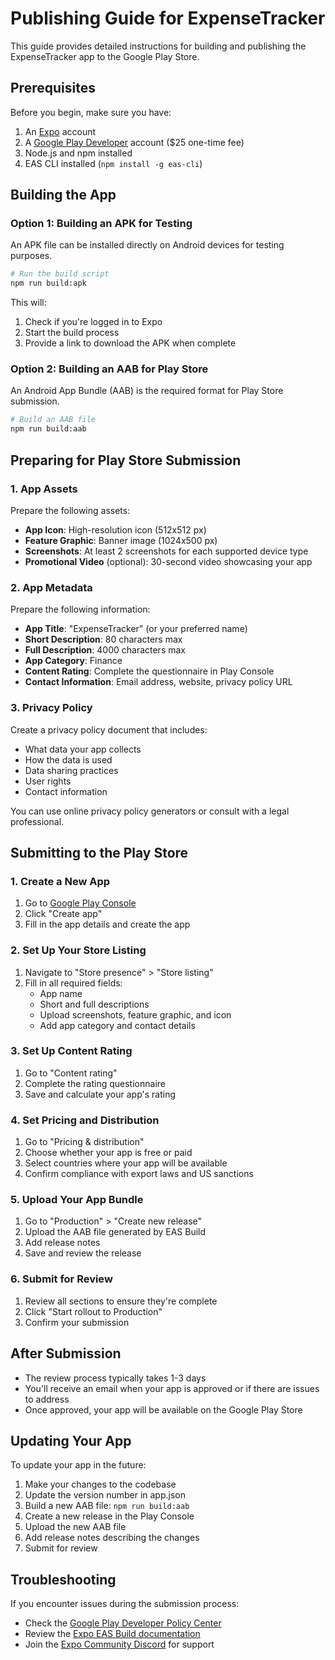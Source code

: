 # Publishing Guide for ExpenseTracker

This guide provides detailed instructions for building and publishing the ExpenseTracker app to the Google Play Store.

## Prerequisites

Before you begin, make sure you have:

1. An [Expo](https://expo.dev/) account
2. A [Google Play Developer](https://play.google.com/console/signup) account ($25 one-time fee)
3. Node.js and npm installed
4. EAS CLI installed (`npm install -g eas-cli`)

## Building the App

### Option 1: Building an APK for Testing

An APK file can be installed directly on Android devices for testing purposes.

```bash
# Run the build script
npm run build:apk
```

This will:
1. Check if you're logged in to Expo
2. Start the build process
3. Provide a link to download the APK when complete

### Option 2: Building an AAB for Play Store

An Android App Bundle (AAB) is the required format for Play Store submission.

```bash
# Build an AAB file
npm run build:aab
```

## Preparing for Play Store Submission

### 1. App Assets

Prepare the following assets:

- **App Icon**: High-resolution icon (512x512 px)
- **Feature Graphic**: Banner image (1024x500 px)
- **Screenshots**: At least 2 screenshots for each supported device type
- **Promotional Video** (optional): 30-second video showcasing your app

### 2. App Metadata

Prepare the following information:

- **App Title**: "ExpenseTracker" (or your preferred name)
- **Short Description**: 80 characters max
- **Full Description**: 4000 characters max
- **App Category**: Finance
- **Content Rating**: Complete the questionnaire in Play Console
- **Contact Information**: Email address, website, privacy policy URL

### 3. Privacy Policy

Create a privacy policy document that includes:

- What data your app collects
- How the data is used
- Data sharing practices
- User rights
- Contact information

You can use online privacy policy generators or consult with a legal professional.

## Submitting to the Play Store

### 1. Create a New App

1. Go to [Google Play Console](https://play.google.com/console)
2. Click "Create app"
3. Fill in the app details and create the app

### 2. Set Up Your Store Listing

1. Navigate to "Store presence" > "Store listing"
2. Fill in all required fields:
   - App name
   - Short and full descriptions
   - Upload screenshots, feature graphic, and icon
   - Add app category and contact details

### 3. Set Up Content Rating

1. Go to "Content rating"
2. Complete the rating questionnaire
3. Save and calculate your app's rating

### 4. Set Pricing and Distribution

1. Go to "Pricing & distribution"
2. Choose whether your app is free or paid
3. Select countries where your app will be available
4. Confirm compliance with export laws and US sanctions

### 5. Upload Your App Bundle

1. Go to "Production" > "Create new release"
2. Upload the AAB file generated by EAS Build
3. Add release notes
4. Save and review the release

### 6. Submit for Review

1. Review all sections to ensure they're complete
2. Click "Start rollout to Production"
3. Confirm your submission

## After Submission

- The review process typically takes 1-3 days
- You'll receive an email when your app is approved or if there are issues to address
- Once approved, your app will be available on the Google Play Store

## Updating Your App

To update your app in the future:

1. Make your changes to the codebase
2. Update the version number in app.json
3. Build a new AAB file: `npm run build:aab`
4. Create a new release in the Play Console
5. Upload the new AAB file
6. Add release notes describing the changes
7. Submit for review

## Troubleshooting

If you encounter issues during the submission process:

- Check the [Google Play Developer Policy Center](https://play.google.com/about/developer-content-policy/)
- Review the [Expo EAS Build documentation](https://docs.expo.dev/build/introduction/)
- Join the [Expo Community Discord](https://chat.expo.dev/) for support